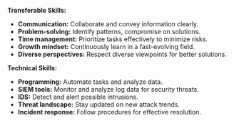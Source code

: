 **Transferable Skills:**
- **Communication:** Collaborate and convey information clearly.
- **Problem-solving:** Identify patterns, compromise on solutions.
- **Time management:** Prioritize tasks effectively to minimize risks.
- **Growth mindset:** Continuously learn in a fast-evolving field.
- **Diverse perspectives:** Respect diverse viewpoints for better solutions.

**Technical Skills:**
- **Programming:** Automate tasks and analyze data.
- **SIEM tools:** Monitor and analyze log data for security threats.
- **IDS:** Detect and alert possible intrusions.
- **Threat landscape:** Stay updated on new attack trends.
- **Incident response:** Follow procedures for effective resolution.

